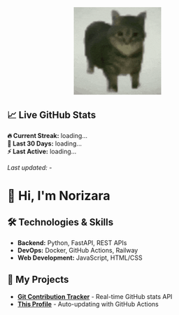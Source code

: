 <div align="center">
  <img height="200" src="https://github.com/norizara/norizara/blob/main/maxwell-the-cat.gif?raw=true"  />
</div>

<!-- STATS_START -->
## 📈 Live GitHub Stats

**🔥 Current Streak:** loading...  
**📅 Last 30 Days:** loading...  
**⚡ Last Active:** loading...  

*Last updated: -*
<!-- STATS_END -->

# 👋 Hi, I'm Norizara

## 🛠️ Technologies & Skills
- **Backend:** Python, FastAPI, REST APIs
- **DevOps:** Docker, GitHub Actions, Railway
- **Web Development:** JavaScript, HTML/CSS

## 🚀 My Projects
- [**Git Contribution Tracker**](https://gitcommittracker.up.railway.app) - Real-time GitHub stats API
- [**This Profile**](https://github.com/norizara) - Auto-updating with GitHub Actions

<h2 align="center"></h2>


